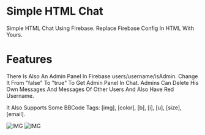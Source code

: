 # Simple HTML Chat
Simple HTML Chat Using Firebase.
Replace Firebase Config In HTML With Yours.

# Features
There Is Also An Admin Panel In Firebase users/username/isAdmin. Change It From "false" To "true" To Get Admin Panel In Chat. Admins Can Delete His Own Messages And Messages Of Other Users And Also Have Red Username.

It Also Supports Some BBCode Tags: [img], [color], [b], [i], [u], [size], [email].

![IMG](https://github.com/user-attachments/assets/a6065c81-2f17-426e-bc25-a3f1ef54baba) ![IMG](https://github.com/user-attachments/assets/bc48ca71-4e29-4d56-bcaf-62a8788aef60)
